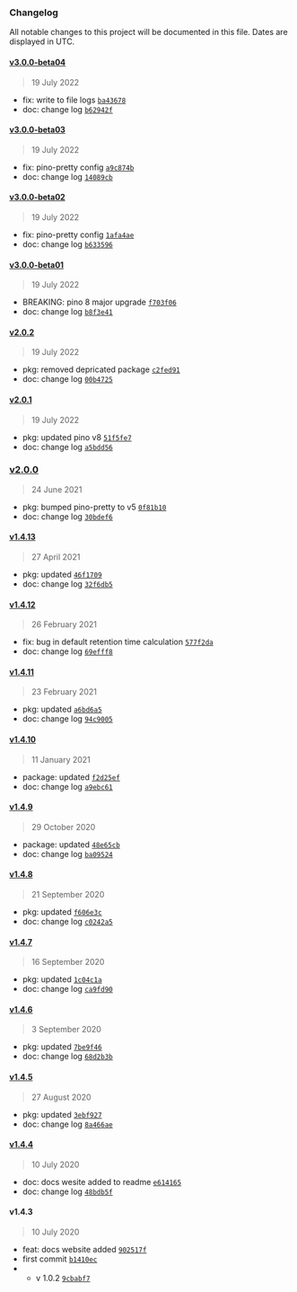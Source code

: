 ### Changelog

All notable changes to this project will be documented in this file. Dates are displayed in UTC.

#### [v3.0.0-beta04](https://github.com/saostad/fast-node-logger/compare/v3.0.0-beta03...v3.0.0-beta04)

> 19 July 2022

- fix: write to file logs [`ba43678`](https://github.com/saostad/fast-node-logger/commit/ba436785a6fab3839c88a29929c315e5b6d139f8)
- doc: change log [`b62942f`](https://github.com/saostad/fast-node-logger/commit/b62942f590487bc39226eea3e57a8d9e9231dbad)

#### [v3.0.0-beta03](https://github.com/saostad/fast-node-logger/compare/v3.0.0-beta02...v3.0.0-beta03)

> 19 July 2022

- fix: pino-pretty config [`a9c874b`](https://github.com/saostad/fast-node-logger/commit/a9c874bb66b6d405b976865e5fe577b79b20924a)
- doc: change log [`14089cb`](https://github.com/saostad/fast-node-logger/commit/14089cb347691d0c30964de8e699904505e9c360)

#### [v3.0.0-beta02](https://github.com/saostad/fast-node-logger/compare/v3.0.0-beta01...v3.0.0-beta02)

> 19 July 2022

- fix: pino-pretty config [`1afa4ae`](https://github.com/saostad/fast-node-logger/commit/1afa4aed95a929b101ad42af2ac02b6c98f98dd5)
- doc: change log [`b633596`](https://github.com/saostad/fast-node-logger/commit/b633596f6a3515ff5e4d82a838cd1eee3278ea0f)

#### [v3.0.0-beta01](https://github.com/saostad/fast-node-logger/compare/v2.0.2...v3.0.0-beta01)

> 19 July 2022

- BREAKING: pino 8 major upgrade [`f703f06`](https://github.com/saostad/fast-node-logger/commit/f703f06e575743b4048a3a2facb1b09f16e467ff)
- doc: change log [`b8f3e41`](https://github.com/saostad/fast-node-logger/commit/b8f3e41b8ddeab1e285966fe316764b40aed1b85)

#### [v2.0.2](https://github.com/saostad/fast-node-logger/compare/v2.0.1...v2.0.2)

> 19 July 2022

- pkg: removed depricated package [`c2fed91`](https://github.com/saostad/fast-node-logger/commit/c2fed91d32f2d2b91584736d5bb27cc662054054)
- doc: change log [`00b4725`](https://github.com/saostad/fast-node-logger/commit/00b47254a047e106d9cc159214554b4e8aab0ddd)

#### [v2.0.1](https://github.com/saostad/fast-node-logger/compare/v2.0.0...v2.0.1)

> 19 July 2022

- pkg: updated pino v8 [`51f5fe7`](https://github.com/saostad/fast-node-logger/commit/51f5fe7406a726b7686429b5edce63534a3f0074)
- doc: change log [`a5bdd56`](https://github.com/saostad/fast-node-logger/commit/a5bdd5608e082be33b05e144fea386585c7a0c23)

### [v2.0.0](https://github.com/saostad/fast-node-logger/compare/v1.4.13...v2.0.0)

> 24 June 2021

- pkg: bumped pino-pretty to v5 [`0f81b10`](https://github.com/saostad/fast-node-logger/commit/0f81b105488e03ced4970b9f22f81f92a7ee0a18)
- doc: change log [`30bdef6`](https://github.com/saostad/fast-node-logger/commit/30bdef607c13d831f5b11fb549133059eaa8029b)

#### [v1.4.13](https://github.com/saostad/fast-node-logger/compare/v1.4.12...v1.4.13)

> 27 April 2021

- pkg: updated [`46f1709`](https://github.com/saostad/fast-node-logger/commit/46f170900168bb72a8618fbb7e55520e8c43af10)
- doc: change log [`32f6db5`](https://github.com/saostad/fast-node-logger/commit/32f6db50029ce3dfe9163cff779a7014553aa83d)

#### [v1.4.12](https://github.com/saostad/fast-node-logger/compare/v1.4.11...v1.4.12)

> 26 February 2021

- fix: bug in default retention time calculation [`577f2da`](https://github.com/saostad/fast-node-logger/commit/577f2da0634e37f9773febddbfe06ee18ee2454f)
- doc: change log [`69efff8`](https://github.com/saostad/fast-node-logger/commit/69efff84e3c49a2eae296dae116ac2b01ebdb774)

#### [v1.4.11](https://github.com/saostad/fast-node-logger/compare/v1.4.10...v1.4.11)

> 23 February 2021

- pkg: updated [`a6bd6a5`](https://github.com/saostad/fast-node-logger/commit/a6bd6a53e8cf3fb4cd46fa84d6ce481dd61d0bf8)
- doc: change log [`94c9005`](https://github.com/saostad/fast-node-logger/commit/94c9005ee8d4a58ae31607398cbbaee213500cb8)

#### [v1.4.10](https://github.com/saostad/fast-node-logger/compare/v1.4.9...v1.4.10)

> 11 January 2021

- package: updated [`f2d25ef`](https://github.com/saostad/fast-node-logger/commit/f2d25ef9ea95b42894b2fa65c8d956fad8b264c9)
- doc: change log [`a9ebc61`](https://github.com/saostad/fast-node-logger/commit/a9ebc61e09ffda5b671f34649aa0ae7552fc95e1)

#### [v1.4.9](https://github.com/saostad/fast-node-logger/compare/v1.4.8...v1.4.9)

> 29 October 2020

- package: updated [`48e65cb`](https://github.com/saostad/fast-node-logger/commit/48e65cb7c257ad9ddbc54cc3cf4e02770a28dc91)
- doc: change log [`ba09524`](https://github.com/saostad/fast-node-logger/commit/ba09524833af92a65bb4e1fbcff4e1cd9e280c27)

#### [v1.4.8](https://github.com/saostad/fast-node-logger/compare/v1.4.7...v1.4.8)

> 21 September 2020

- pkg: updated [`f606e3c`](https://github.com/saostad/fast-node-logger/commit/f606e3c6a6281fe8cf2499af41a959fb27e46af0)
- doc: change log [`c0242a5`](https://github.com/saostad/fast-node-logger/commit/c0242a5ba715418546fb7635dd104685d4ec1b45)

#### [v1.4.7](https://github.com/saostad/fast-node-logger/compare/v1.4.6...v1.4.7)

> 16 September 2020

- pkg: updated [`1c04c1a`](https://github.com/saostad/fast-node-logger/commit/1c04c1a87cd9c17730eebda40b601f4976567850)
- doc: change log [`ca9fd90`](https://github.com/saostad/fast-node-logger/commit/ca9fd9031be584ec4116dae26e9fd7657a91573a)

#### [v1.4.6](https://github.com/saostad/fast-node-logger/compare/v1.4.5...v1.4.6)

> 3 September 2020

- pkg: updated [`7be9f46`](https://github.com/saostad/fast-node-logger/commit/7be9f46c9b44cc2e26b511d0daa8f34a406d2e4e)
- doc: change log [`68d2b3b`](https://github.com/saostad/fast-node-logger/commit/68d2b3bb05a89ae397419265d7414cfc38d6333d)

#### [v1.4.5](https://github.com/saostad/fast-node-logger/compare/v1.4.4...v1.4.5)

> 27 August 2020

- pkg: updated [`3ebf927`](https://github.com/saostad/fast-node-logger/commit/3ebf92781e59d0536034ea48fc27cecfa4573ebb)
- doc: change log [`8a466ae`](https://github.com/saostad/fast-node-logger/commit/8a466aeb35b7cf0190f7de7d3a3d54b515a86bac)

#### [v1.4.4](https://github.com/saostad/fast-node-logger/compare/v1.4.3...v1.4.4)

> 10 July 2020

- doc: docs wesite added to readme [`e614165`](https://github.com/saostad/fast-node-logger/commit/e614165111f10068c849a0f621dcf51c0565c24d)
- doc: change log [`48bdb5f`](https://github.com/saostad/fast-node-logger/commit/48bdb5fcef819d7f5fce64d6a83467be0c24415f)

#### v1.4.3

> 10 July 2020

- feat: docs website added [`902517f`](https://github.com/saostad/fast-node-logger/commit/902517fe8cf803275671b3d0c430289fbf7610b7)
- first commit [`b1410ec`](https://github.com/saostad/fast-node-logger/commit/b1410ec7028c3ed77b1a36d9d589f61355a4fb32)
- - v 1.0.2 [`9cbabf7`](https://github.com/saostad/fast-node-logger/commit/9cbabf7c7a09ad3c0abf97ddbd0e23217e3da4ff)
